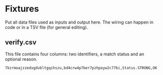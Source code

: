 # Fixtures

Put all data files used as inputs and output here. The wiring can happen in
code or in a TSV file (for general editing).

## verify.csv

This file contains four columns: two identifiers, a match status and an optional reason.

```tsv
7kzrmoajzzedxgdvbltgqihszu,bd4crw4p7ber7pzhpoyw2c77bi,Status.STRONG,OK.SLUG_TITLE_AUTHOR_MATCH,
```


